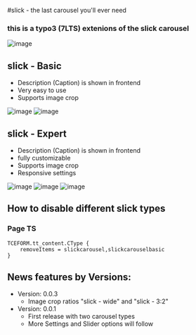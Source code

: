 #slick - the last carousel you'll ever need

### this is a typo3 (7LTS) extenions of the slick carousel 

![image](http://snag.gy/y2LpK.jpg)

## slick - Basic
* Description (Caption) is shown in frontend
* Very easy to use
* Supports image crop

![image](http://snag.gy/XWpsr.jpg)
![image](http://snag.gy/FsWNa.jpg)

## slick - Expert
* Description (Caption) is shown in frontend
* fully customizable
* Supports image crop
* Responsive settings

![image](http://snag.gy/XWpsr.jpg)
![image](http://snag.gy/NI3lB.jpg)
![image](http://snag.gy/TRror.jpg)

## How to disable different slick types

### Page TS
```
TCEFORM.tt_content.CType {
    removeItems = slickcarousel,slickcarouselbasic
}
```

## News features by Versions:

* Version: 0.0.3
	* Image crop ratios "slick - wide" and "slick - 3:2"
* Version: 0.0.1
	* First release with two carousel types
	* More Settings and Slider options will follow
